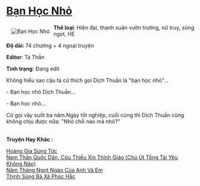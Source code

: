 <a href="https://utruyen.com/truyen/ban-hoc-nho/19301/" title="Bạn Học Nhỏ"><h1>Bạn Học Nhỏ</h1></a><div style="display:table"><img align="right" style="float: left; padding: 10px;" src="https://utruyen.com/images/story/200x260/ban-hoc-nho.jpg" alt="Bạn Học Nhỏ"><b>Thể loại</b>: Hiện đại, thanh xuân vườn trường, nữ truy, sủng ngọt, HE<p></p><b>Độ dài: </b>74 chương + 4 ngoại truyện<p></p><b>Editor</b>: Tà Thần<p></p><b>Tình trạng</b>: Đang edit<p></p>Không hiểu sao cậu ta cứ thích gọi Dịch Thuần là "bạn học nhỏ"...<p></p>- Bạn học nhỏ Dịch Thuần...<p></p>- Bạn học nhỏ...<p></p>Cứ gọi vậy suốt ba năm.Ngày tốt nghiệp, cuối cùng thì Dịch Thuần cũng không chịu được nữa: "Nhỏ chỗ nào mà nhỏ?"</div><p><br><b>Truyện Hay Khác :</b></p><a href="https://utruyen.com/truyen/hoang-gia-sung-tuc/17333/" alt="Hoàng Gia Sủng Tức">Hoàng Gia Sủng Tức</a><br/><a href="https://github.com/quanluxury/ngontinhhot/tree/master/truyenhay/19254/" alt="Nam Thần Quốc Dân, Cửu Thiếu Xin Thỉnh Giáo (Chú Út Tổng Tài Yêu Không Nào)">Nam Thần Quốc Dân, Cửu Thiếu Xin Thỉnh Giáo (Chú Út Tổng Tài Yêu Không Nào)</a><br/><a href="https://www.flickr.com/photos/184340401@N07/48819117501/" alt="Năm Tháng Ngọt Ngào Của Anh Và Em">Năm Tháng Ngọt Ngào Của Anh Và Em</a><br/><a href="https://github.com/quanluxury/ngontinhhot/tree/master/truyenhay/17253/" alt="Thịnh Sủng Bà Xã Phúc Hắc">Thịnh Sủng Bà Xã Phúc Hắc</a><br/>